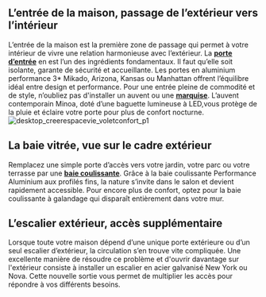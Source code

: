 ## L’entrée de la maison, passage de l’extérieur vers l’intérieur
L’entrée de la maison est la première zone de passage qui permet à votre intérieur de vivre une relation harmonieuse avec l’extérieur. La [**porte d’entrée**](/portes-CCU0004/portes-entree-CCN0051) en est l’un des ingrédients fondamentaux. Il faut qu’elle soit isolante, garante de sécurité et accueillante. Les portes en aluminium performance 3\* Mikado, Arizona, Kansas ou Manhattan offrent l’équilibre idéal entre design et performance.
Pour une entrée pleine de commodité et de style, n’oubliez pas d'installer un auvent ou une [**marquise**](/auvents-marquises-CCN0056). L’auvent contemporain Minoa, doté d’une baguette lumineuse à LED,vous protège de la pluie et éclaire votre porte pour plus de confort nocturne.
![desktop_creerespacevie_voletconfort_p1](//statics.lapeyre.fr/img/contrib/2bdd4da30020ccda/desktop_creerespacevie_voletconfort_p1.jpg)
##
## La baie vitrée, vue sur le cadre extérieur
Remplacez une simple porte d’accès vers votre jardin, votre parc ou votre terrasse par une [**baie coulissante**](/fenetres-CCU0003/baies-coulissantes-CCN0038). Grâce à la baie coulissante Performance Aluminium aux profilés fins, la nature s’invite dans le salon et devient rapidement accessible. Pour encore plus de confort, optez pour la baie coulissante à galandage qui disparaît entièrement dans votre mur.
## L’escalier extérieur, accès supplémentaire
Lorsque toute votre maison dépend d’une unique porte extérieure ou d’un seul escalier d’extérieur, la circulation s’en trouve vite compliquée. Une excellente manière de résoudre ce problème et d'ouvrir davantage sur l'extérieur consiste à installer un escalier en acier galvanisé New York ou Nova.
Cette nouvelle sortie vous permet de multiplier les accès pour répondre à vos différents besoins.